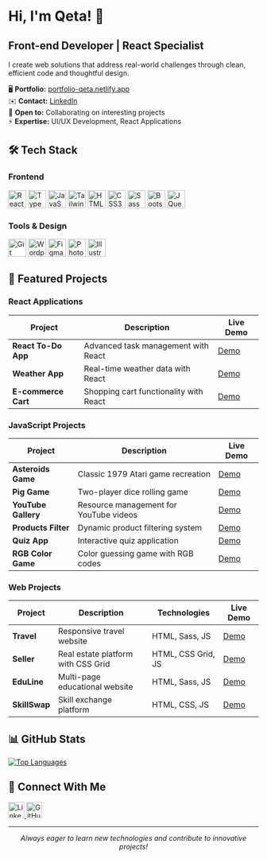 # Hi, I'm Qeta! 👋

## Front-end Developer | React Specialist

I create web solutions that address real-world challenges through clean, efficient code and thoughtful design.

🖥️ **Portfolio:** [portfolio-qeta.netlify.app](https://portfolio-qeta.netlify.app/)  
✉️ **Contact:** [LinkedIn](https://www.linkedin.com/in/qeta-fetviashvili/)  
🤝 **Open to:** Collaborating on interesting projects  
⚡ **Expertise:** UI/UX Development, React Applications

## 🛠️ Tech Stack

### Frontend
<p align="left">
<a href="https://reactjs.org/" target="_blank" rel="noreferrer"><img src="https://raw.githubusercontent.com/danielcranney/readme-generator/main/public/icons/skills/react-colored.svg" width="36" height="36" alt="React" /></a>
<a href="https://www.typescriptlang.org/" target="_blank" rel="noreferrer"><img src="https://raw.githubusercontent.com/danielcranney/readme-generator/main/public/icons/skills/typescript-colored.svg" width="36" height="36" alt="TypeScript" /></a>
<a href="https://developer.mozilla.org/en-US/docs/Web/JavaScript" target="_blank" rel="noreferrer"><img src="https://raw.githubusercontent.com/danielcranney/readme-generator/main/public/icons/skills/javascript-colored.svg" width="36" height="36" alt="JavaScript" /></a>
<a href="https://tailwindcss.com/" target="_blank" rel="noreferrer"><img src="https://raw.githubusercontent.com/danielcranney/readme-generator/main/public/icons/skills/tailwindcss-colored.svg" width="36" height="36" alt="Tailwind CSS" /></a>
<a href="https://developer.mozilla.org/en-US/docs/Glossary/HTML5" target="_blank" rel="noreferrer"><img src="https://raw.githubusercontent.com/danielcranney/readme-generator/main/public/icons/skills/html5-colored.svg" width="36" height="36" alt="HTML5" /></a>
<a href="https://www.w3.org/TR/CSS/#css" target="_blank" rel="noreferrer"><img src="https://raw.githubusercontent.com/danielcranney/readme-generator/main/public/icons/skills/css3-colored.svg" width="36" height="36" alt="CSS3" /></a>
<a href="https://sass-lang.com/" target="_blank" rel="noreferrer"><img src="https://raw.githubusercontent.com/danielcranney/readme-generator/main/public/icons/skills/sass-colored.svg" width="36" height="36" alt="Sass" /></a>
<a href="https://getbootstrap.com/" target="_blank" rel="noreferrer"><img src="https://raw.githubusercontent.com/danielcranney/readme-generator/main/public/icons/skills/bootstrap-colored.svg" width="36" height="36" alt="Bootstrap" /></a>
<a href="https://jquery.com/" target="_blank" rel="noreferrer"><img src="https://raw.githubusercontent.com/danielcranney/readme-generator/main/public/icons/skills/jquery-colored.svg" width="36" height="36" alt="JQuery" /></a>
</p>

### Tools & Design
<p align="left">
<a href="https://git-scm.com/" target="_blank" rel="noreferrer"><img src="https://raw.githubusercontent.com/danielcranney/readme-generator/main/public/icons/skills/git-colored.svg" width="36" height="36" alt="Git" /></a>
<a href="https://wordpress.com" target="_blank" rel="noreferrer"><img src="https://raw.githubusercontent.com/danielcranney/readme-generator/main/public/icons/skills/wordpress-colored.svg" width="36" height="36" alt="Wordpress" /></a>
<a href="https://www.figma.com/" target="_blank" rel="noreferrer"><img src="https://raw.githubusercontent.com/danielcranney/readme-generator/main/public/icons/skills/figma-colored.svg" width="36" height="36" alt="Figma" /></a>
<a href="https://www.adobe.com/uk/products/photoshop.html" target="_blank" rel="noreferrer"><img src="https://raw.githubusercontent.com/danielcranney/readme-generator/main/public/icons/skills/photoshop-colored-dark.svg" width="36" height="36" alt="Photoshop" /></a>
<a href="https://www.adobe.com/uk/products/illustrator.html" target="_blank" rel="noreferrer"><img src="https://raw.githubusercontent.com/danielcranney/readme-generator/main/public/icons/skills/illustrator-colored-dark.svg" width="36" height="36" alt="Illustrator" /></a>
</p>

## 🚀 Featured Projects

### React Applications
| Project | Description | Live Demo |
|---------|-------------|-----------|
| **React To-Do App** | Advanced task management with React | [Demo](https://reacttd.netlify.app/) |
| **Weather App** | Real-time weather data with React | [Demo](https://w-app-react.netlify.app/) |
| **E-commerce Cart** | Shopping cart functionality with React | [Demo](https://shop-and-cart.netlify.app/) |

### JavaScript Projects
| Project | Description | Live Demo |
|---------|-------------|-----------|
| **Asteroids Game** | Classic 1979 Atari game recreation | [Demo](https://asteroidrocketgame.netlify.app/) |
| **Pig Game** | Two-player dice rolling game | [Demo](https://piggame-diceroller.netlify.app/) |
| **YouTube Gallery** | Resource management for YouTube videos | [Demo](https://youtube-resource-gallery.netlify.app/) |
| **Products Filter** | Dynamic product filtering system | [Demo](https://products-js-filter.netlify.app/) |
| **Quiz App** | Interactive quiz application | [Demo](https://quizzappy.netlify.app/) |
| **RGB Color Game** | Color guessing game with RGB codes | [Demo](https://rgb-color-code-game.netlify.app/) |

### Web Projects
| Project | Description | Technologies | Live Demo |
|---------|-------------|--------------|-----------|
| **Travel** | Responsive travel website | HTML, Sass, JS | [Demo](https://sasswebtravel.netlify.app/) |
| **Seller** | Real estate platform with CSS Grid | HTML, CSS Grid, JS | [Demo](https://sellernexter.netlify.app/) |
| **EduLine** | Multi-page educational website | HTML, Sass, JS | [Demo](https://edu-line.netlify.app/) |
| **SkillSwap** | Skill exchange platform | HTML, CSS, JS | [Demo](https://skillsswap.netlify.app/) |

## 📊 GitHub Stats

<a href="https://github.com/qeta422">
  <img align="center" src="https://github-readme-stats.vercel.app/api/top-langs/?username=qeta422&langs_count=10&title_color=3382ed&text_color=ffffff&icon_color=facc15&bg_color=1c1917&hide_border=true&locale=en&custom_title=Top%20Languages&layout=compact" alt="Top Languages" />
</a>

## 🔗 Connect With Me

<p align="left">
<a href="https://www.linkedin.com/in/qeta-fetviashvili/" target="_blank" rel="noreferrer">
  <img src="https://raw.githubusercontent.com/danielcranney/readme-generator/main/public/icons/socials/linkedin.svg" width="32" height="32" alt="LinkedIn" />
</a>
<a href="https://www.github.com/qeta422" target="_blank" rel="noreferrer">
  <img src="https://raw.githubusercontent.com/danielcranney/readme-generator/main/public/icons/socials/github.svg" width="32" height="32" alt="GitHub" />
</a>
</p>

---

<p align="center">
  <i>Always eager to learn new technologies and contribute to innovative projects!</i>
</p>
